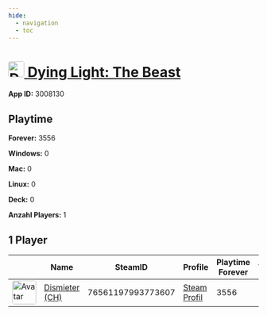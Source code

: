 ```yaml
---
hide:
  - navigation
  - toc
---
```

#  <a href="https://steamdb.info/app/3008130"><img src="https://media.steampowered.com/steamcommunity/public/images/apps/3008130/48a57f9344332b2c9c16c3590a14af7b39abd8eb.jpg" alt="Dying Light: The Beast" style="width:32px;height:32px;border-radius:4px;" /> Dying Light: The Beast</a>

**App ID:** 3008130

## Playtime

**Forever:** 3556

**Windows:** 0

**Mac:** 0

**Linux:** 0

**Deck:** 0

**Anzahl Players:** 1
## 1 Player

<table id="charts-table" class="display" style="width:100%">
            <thead>
                <tr>
                    <th></th>
                    <th>Name</th>
                    <th>SteamID</th>
                    <th>Profile</th>
                    <th>Playtime Forever</th>
                    <th>Windows</th>
                    <th>Mac</th>
                    <th>Linux</th>
                    <th>Deck</th>
                    <th>Last Played</th>
                    <th>Playtime 2 Weeks</th>
                </tr>
            </thead>
            <tbody>
        <tr>
<td><a href="https://steamcommunity.com/profiles/76561197993773607/" target="_blank"><img src="https://avatars.steamstatic.com/d83d70483792572cace3586b41ad5ed65779d2d6_full.jpg" alt="Avatar" style="width:48px;height:48px;border-radius:4px;"></a></td><td><a href="/player/76561197993773607">Dismieter (CH)</a></td><td>76561197993773607</td><td><a href="https://steamcommunity.com/profiles/76561197993773607/" target="_blank">Steam Profil</a></td><td>3556</td><td>0</td><td>0</td><td>0</td><td>0</td><td>0</td><td>220</td></tr>
</tbody>
</table>

